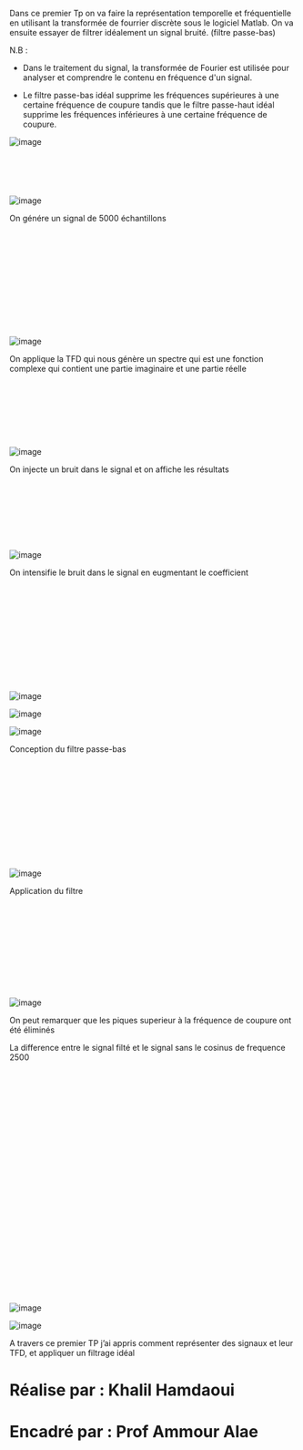 Dans ce premier Tp on va faire la représentation temporelle
et fréquentielle en utilisant la transformée de fourrier discrète 
sous le logiciel Matlab.
On va ensuite essayer de filtrer idéalement un signal bruité.
(filtre passe-bas)  

N.B : 
- Dans le traitement du signal, la transformée de Fourier 
est utilisée pour analyser et comprendre le contenu en 
fréquence d'un signal.

- Le filtre passe-bas idéal supprime les fréquences supérieures 
à une certaine fréquence de coupure tandis que le filtre 
passe-haut idéal supprime les fréquences inférieures à une 
certaine fréquence de coupure.

![image](https://user-images.githubusercontent.com/98362303/213957224-c57298a3-5595-48db-bdda-c261be2418e0.png)


<?xml version="1.0" encoding="UTF-8"?>
<svg xmlns="http://www.w3.org/2000/svg" viewBox="0 0 476 68"/>![image](https://user-images.githubusercontent.com/98362303/213956372-a77199d4-1812-49aa-9216-d8d6a683b8ba.png)

On génére un signal de 5000 échantillons

<?xml version="1.0" encoding="UTF-8"?>
<svg xmlns="http://www.w3.org/2000/svg" viewBox="0 0 544.5 200"/>![image](https://user-images.githubusercontent.com/98362303/213956481-01fa10df-3ee3-4c0e-b120-bb6f484b39f0.png)

On applique la TFD qui nous génère un spectre qui est une fonction
complexe qui contient une partie imaginaire et une partie réelle

<?xml version="1.0" encoding="UTF-8"?>
<svg xmlns="http://www.w3.org/2000/svg" viewBox="0 0 574.04 130.98"/>![image](https://user-images.githubusercontent.com/98362303/213956781-191b216a-7eb0-4928-92d5-0702866b19c2.png)

On injecte un bruit dans le signal et on affiche les résultats
<?xml version="1.0" encoding="UTF-8"?>
<svg xmlns="http://www.w3.org/2000/svg" viewBox="0 0 574 135.96"/>![image](https://user-images.githubusercontent.com/98362303/213956954-bef22c8e-ef9b-4ec7-9ba8-fba3edd6c37b.png)

On intensifie le bruit dans le signal en eugmentant le coefficient
<?xml version="1.0" encoding="UTF-8"?>
<svg xmlns="http://www.w3.org/2000/svg" viewBox="0 0 574 211.44"/>![image](https://user-images.githubusercontent.com/98362303/213957053-0708c54f-d62e-46d7-bac9-ceb6c6f1fee8.png)

![image](https://user-images.githubusercontent.com/98362303/213957142-5ddabc72-d49c-4524-9817-3ab8c61d232e.png)



![image](https://user-images.githubusercontent.com/98362303/213957421-ae567fd5-c282-4d59-94f0-251a0aa97cc3.png)

Conception du filtre passe-bas
<?xml version="1.0" encoding="UTF-8"?>
<svg xmlns="http://www.w3.org/2000/svg" viewBox="0 0 530.85 196.68"/>![image](https://user-images.githubusercontent.com/98362303/213957465-04072cde-efe8-422d-bf44-ba0137cfa447.png)

Application du filtre
<?xml version="1.0" encoding="UTF-8"?>
<svg xmlns="http://www.w3.org/2000/svg" viewBox="0 0 531 173.95"/>![image](https://user-images.githubusercontent.com/98362303/213957484-88287229-41ba-434c-9fa9-a2d6764ca8a6.png)

On peut remarquer que les piques superieur à la
fréquence de coupure ont été éliminés







La difference entre le signal filté et le signal sans le cosinus de frequence 2500
<?xml version="1.0" encoding="UTF-8"?>
<svg xmlns="http://www.w3.org/2000/svg" viewBox="0 0 488.7 396.98"/>![image](https://user-images.githubusercontent.com/98362303/213957529-76cee36c-5902-4cb9-b174-356991f165b8.png)


![image](https://user-images.githubusercontent.com/98362303/213957551-352daf14-4738-42fb-ade4-7b0af9392c94.png)


A travers ce premier TP j’ai appris comment représenter des 
signaux et leur TFD, et appliquer un filtrage idéal 

# Réalise par : Khalil Hamdaoui
# Encadré par : Prof Ammour Alae

